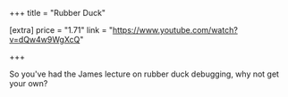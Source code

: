 +++
title = "Rubber Duck"

[extra]
price = "1.71"
link = "https://www.youtube.com/watch?v=dQw4w9WgXcQ"

+++

So you've had the James lecture on rubber duck debugging, why not get your own?